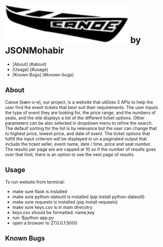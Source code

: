  ![CANOE](https://github.com/anyakeller/JSONmohabir_MohabirJ-FichterN-FreyraJ-KelllerA/blob/master/static/img/logo.png "The original boat png credit goes to https://thenounproject.com/term/canoe/64735/ thanks!  We added the logo text.") 
by JSONMohabir
===============================================
- [About] (#about)
- [Usage] (#usage)
- [Known Bugs] (#known-bugs)

About
----------
Canoe [kæn-o-e], our project, is a website that utilizes 5 APIs to help the user find the event tickets that best suit their requirements.  The user inputs the type of event they are looking for, the price range, and the numbers of seats, and the site displays a list of the different ticket options. Other parameters can be also selected in dropdown menu to refine the search. The default sorting for the list is by relevance but the user can change that to highest price, lowest price, and date of event. The ticket options that fulfill the input criterion will be displayed in on a paginated output that include the ticket seller, event name, date / time, price and  seat number.  The results per page are are capped at 10 so if the number of results goes over that limit, there is an option to see the next page of results.  

Usage
----------
To run website from terminal:
- make sure flask is installed
- make sure python-dateutil is installed (pip install python-dateutil)
- make sure requests is installed (pip install requests)
- make sure keys.csv is in main direcotry
 - keys.csv should be formatted: name,key
- run: $python app.py
- open a browser to 27.0.0.1:5000

Known Bugs
----------
